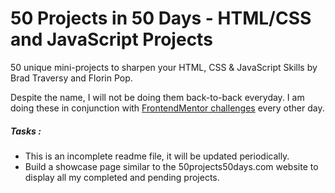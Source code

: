 # 50 Projects in 50 Days - HTML/CSS and JavaScript Projects

50 unique mini-projects to sharpen your HTML, CSS &amp; JavaScript Skills by Brad Traversy and Florin Pop. 

Despite the name, I will not be doing them back-to-back everyday. I am doing these in conjunction with [FrontendMentor challenges](https://github.com/ppusher/frontend-mentor-challenges) every other day.


##### Tasks : 
- This is an incomplete readme file, it will be updated periodically. 
- Build a showcase page similar to the 50projects50days.com website to display all my completed and pending projects.
